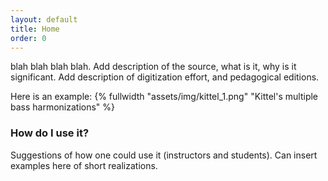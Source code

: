 ```yaml
---
layout: default
title: Home
order: 0
---
```


blah blah blah blah. Add description of the source, what is it, why is it significant. Add description of digitization effort, and pedagogical editions.

Here is an example:
{% fullwidth "assets/img/kittel_1.png" "Kittel's multiple bass harmonizations" %}

### How do I use it?

Suggestions of how one could use it (instructors and students).
Can insert examples here of short realizations.